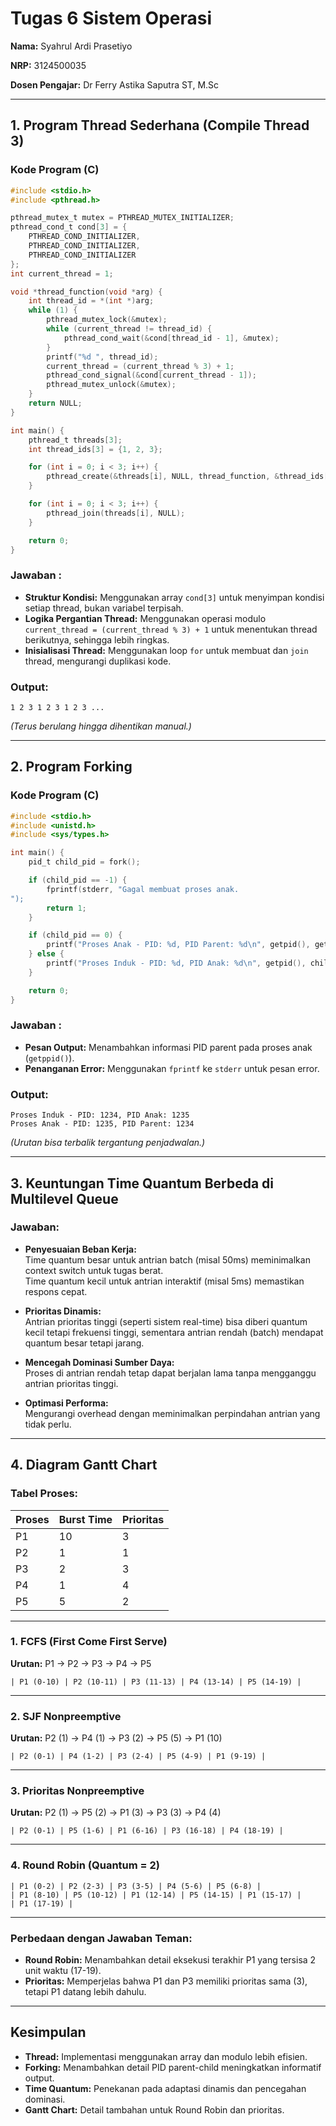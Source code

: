 # Tugas 6 Sistem Operasi  

**Nama:** Syahrul Ardi Prasetiyo

**NRP:** 3124500035

**Dosen Pengajar:** Dr Ferry Astika Saputra ST, M.Sc  

---

## 1. Program Thread Sederhana (Compile Thread 3)

### Kode Program (C)

```c
#include <stdio.h>
#include <pthread.h>

pthread_mutex_t mutex = PTHREAD_MUTEX_INITIALIZER;
pthread_cond_t cond[3] = {
    PTHREAD_COND_INITIALIZER,
    PTHREAD_COND_INITIALIZER,
    PTHREAD_COND_INITIALIZER
};
int current_thread = 1;

void *thread_function(void *arg) {
    int thread_id = *(int *)arg;
    while (1) {
        pthread_mutex_lock(&mutex);
        while (current_thread != thread_id) {
            pthread_cond_wait(&cond[thread_id - 1], &mutex);
        }
        printf("%d ", thread_id);
        current_thread = (current_thread % 3) + 1;
        pthread_cond_signal(&cond[current_thread - 1]);
        pthread_mutex_unlock(&mutex);
    }
    return NULL;
}

int main() {
    pthread_t threads[3];
    int thread_ids[3] = {1, 2, 3};

    for (int i = 0; i < 3; i++) {
        pthread_create(&threads[i], NULL, thread_function, &thread_ids[i]);
    }

    for (int i = 0; i < 3; i++) {
        pthread_join(threads[i], NULL);
    }

    return 0;
}
```

### Jawaban :

- **Struktur Kondisi:** Menggunakan array `cond[3]` untuk menyimpan kondisi setiap thread, bukan variabel terpisah.
- **Logika Pergantian Thread:** Menggunakan operasi modulo `current_thread = (current_thread % 3) + 1` untuk menentukan thread berikutnya, sehingga lebih ringkas.
- **Inisialisasi Thread:** Menggunakan loop `for` untuk membuat dan `join` thread, mengurangi duplikasi kode.

### Output:
```
1 2 3 1 2 3 1 2 3 ...
```
*(Terus berulang hingga dihentikan manual.)*

---

## 2. Program Forking

### Kode Program (C)

```c
#include <stdio.h>
#include <unistd.h>
#include <sys/types.h>

int main() {
    pid_t child_pid = fork();

    if (child_pid == -1) {
        fprintf(stderr, "Gagal membuat proses anak.
");
        return 1;
    }

    if (child_pid == 0) {
        printf("Proses Anak - PID: %d, PID Parent: %d\n", getpid(), getppid());
    } else {
        printf("Proses Induk - PID: %d, PID Anak: %d\n", getpid(), child_pid);
    }

    return 0;
}
```

### Jawaban :

- **Pesan Output:** Menambahkan informasi PID parent pada proses anak (`getppid()`).
- **Penanganan Error:** Menggunakan `fprintf` ke `stderr` untuk pesan error.

### Output:
```
Proses Induk - PID: 1234, PID Anak: 1235  
Proses Anak - PID: 1235, PID Parent: 1234  
```
*(Urutan bisa terbalik tergantung penjadwalan.)*

---

## 3. Keuntungan Time Quantum Berbeda di Multilevel Queue

### Jawaban:

- **Penyesuaian Beban Kerja:**  
  Time quantum besar untuk antrian batch (misal 50ms) meminimalkan context switch untuk tugas berat.  
  Time quantum kecil untuk antrian interaktif (misal 5ms) memastikan respons cepat.

- **Prioritas Dinamis:**  
  Antrian prioritas tinggi (seperti sistem real-time) bisa diberi quantum kecil tetapi frekuensi tinggi, sementara antrian rendah (batch) mendapat quantum besar tetapi jarang.

- **Mencegah Dominasi Sumber Daya:**  
  Proses di antrian rendah tetap dapat berjalan lama tanpa mengganggu antrian prioritas tinggi.

- **Optimasi Performa:**  
  Mengurangi overhead dengan meminimalkan perpindahan antrian yang tidak perlu.

---

## 4. Diagram Gantt Chart

### Tabel Proses:

| Proses | Burst Time | Prioritas |
|--------|------------|-----------|
| P1     | 10         | 3         |
| P2     | 1          | 1         |
| P3     | 2          | 3         |
| P4     | 1          | 4         |
| P5     | 5          | 2         |

---

### 1. FCFS (First Come First Serve)  
**Urutan:** P1 → P2 → P3 → P4 → P5  
```
| P1 (0-10) | P2 (10-11) | P3 (11-13) | P4 (13-14) | P5 (14-19) |
```

---

### 2. SJF Nonpreemptive  
**Urutan:** P2 (1) → P4 (1) → P3 (2) → P5 (5) → P1 (10)  
```
| P2 (0-1) | P4 (1-2) | P3 (2-4) | P5 (4-9) | P1 (9-19) |
```

---

### 3. Prioritas Nonpreemptive  
**Urutan:** P2 (1) → P5 (2) → P1 (3) → P3 (3) → P4 (4)  
```
| P2 (0-1) | P5 (1-6) | P1 (6-16) | P3 (16-18) | P4 (18-19) |
```

---

### 4. Round Robin (Quantum = 2)  
```
| P1 (0-2) | P2 (2-3) | P3 (3-5) | P4 (5-6) | P5 (6-8) |
| P1 (8-10) | P5 (10-12) | P1 (12-14) | P5 (14-15) | P1 (15-17) |
| P1 (17-19) |
```

---

### Perbedaan dengan Jawaban Teman:

- **Round Robin:** Menambahkan detail eksekusi terakhir P1 yang tersisa 2 unit waktu (17-19).
- **Prioritas:** Memperjelas bahwa P1 dan P3 memiliki prioritas sama (3), tetapi P1 datang lebih dahulu.

---

## Kesimpulan

- **Thread:** Implementasi menggunakan array dan modulo lebih efisien.
- **Forking:** Menambahkan detail PID parent-child meningkatkan informatif output.
- **Time Quantum:** Penekanan pada adaptasi dinamis dan pencegahan dominasi.
- **Gantt Chart:** Detail tambahan untuk Round Robin dan prioritas.
